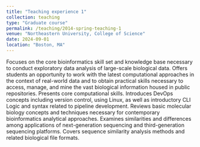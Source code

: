 ```yaml
---
title: "Teaching experience 1"
collection: teaching
type: "Graduate course"
permalink: /teaching/2014-spring-teaching-1
venue: "Northeastern University, College of Science"
date: 2024-09-01
location: "Boston, MA"
---
```


Focuses on the core bioinformatics skill set and knowledge base necessary to conduct exploratory data analysis of large-scale biological data. Offers students an opportunity to work with the latest computational approaches in the context of real-world data and to obtain practical skills necessary to access, manage, and mine the vast biological information housed in public repositories. Presents core computational skills. Introduces DevOps concepts including version control, using Linux, as well as introductory CLI Logic and syntax related to pipeline development. Reviews basic molecular biology concepts and techniques necessary for contemporary bioinformatics analytical approaches. Examines similarities and differences among applications of next-generation sequencing and third-generation sequencing platforms. Covers sequence similarity analysis methods and related biological file formats.
